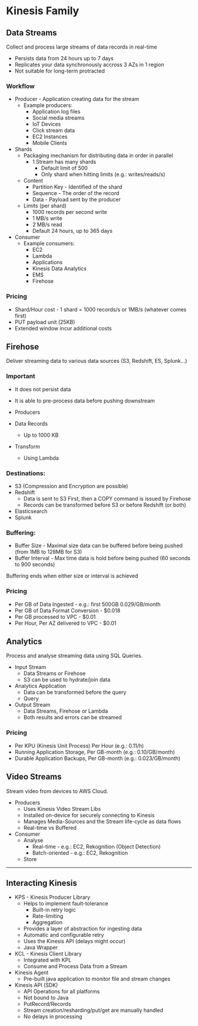 # Kinesis Family

## Data Streams

Collect and process large streams of data records in real-time

* Persists data from 24 hours up to 7 days
* Replicates your data synchronously accross 3 AZs in 1 region
* Not suitable for long-term protracted

### Workflow

* Producer - Application creating data for the stream
  * Example producers:
    * Application log files
    * Social media streams
    * IoT Devices
    * Click stream data
    * EC2 Instances
    * Mobile Clients
* Shards
  * Packaging mechanism for distributing data in order in parallel
    * 1 Stream has many shards
      * Default limit of 500
      * Only shard when hitting limits (e.g.: writes/reads/s)
  * Content
    * Partition Key - Identified of the shard
    * Sequence - The order of the record
    * Data - Payload sent by the producer
  * Limits (per shard)
    * 1000 records per second write
    * 1 MB/s write
    * 2 MB/s read
    * Default 24 hours, up to 365 days
* Consumer
  * Example consumers:
    * EC2
    * Lambda
    * Applications
    * Kinesis Data Analytics
    * EMS
    * Firehose

### Pricing

* Shard/Hour cost - 1 shard = 1000 records/s or 1MB/s (whatever comes first)
* PUT payload unit (25KB)
* Extended window incur additional costs

## Firehose

Deliver streaming data to various data sources (S3, Redshift, ES, Splunk...)

### Important
* It does not persist data
* It is able to pre-process data before pushing downstream

* Producers
* Data Records
  * Up to 1000 KB
* Transform
  * Using Lambda

### Destinations:
* S3 (Compression and Encryption are possible)
* Redshift
  * Data is sent to S3 First, then a COPY command is issued by Firehose
  * Records can be transformed before S3 or before Redshift (or both)
* Elasticsearch
* Splunk

### Buffering:

* Buffer Size - Maximal size data can be buffered before being pushed (from 1MB to 128MB for S3)
* Buffer Interval - Max time data is hold before being pushed (60 seconds to 900 seconds)

Buffering ends when either size or interval is achieved

### Pricing

* Per GB of Data Ingested -  e.g.: first 500GB 0.029/GB/month
* Per GB of Data Format Conversion - $0.018
* Per GB processed to VPC - $0.01
* Per Hour, Per AZ delivered to VPC - $0.01

## Analytics

Process and analyse streaming data using SQL Queries.

* Input Stream
  * Data Streams or Firehose
  * S3 can be used to hydrate/join data
* Analytics Application
  * Data can be transformed before the query
  * Query
* Output Stream
  * Data Streams, Firehose or Lambda
  * Both results and errors can be streamed

### Pricing

* Per KPU (Kinesis Unit Process) Per Hour (e.g.: 0.11/h)
* Running Application Storage, Per GB-month (e.g.: 0.10/GB/month)
* Durable Application Backups, Per GB-month (e.g.: 0.023/GB/month)

## Video Streams

Stream video from devices to AWS Cloud.

* Producers
  * Uses Kinesis Video Stream Libs
  * Installed on-device for securely connecting to Kinesis
  * Manages Media-Sources and the Stream life-cycle as data flows
  * Real-time vs Buffered
* Consumer
  * Analyse
    * Real-time - e.g.: EC2, Rekognition (Object Detection)
    * Batch-oriented - e.g.: EC2, Rekognition
  * Store

---------------

## Interacting Kinesis

* KPS - Kinesis Producer Library
  * Helps to implement fault-tolerance
    * Built-in retry logic
    * Rate-limiting
    * Aggregation
  * Provides a layer of abstraction for ingesting data
  * Automatic and configurable retry
  * Uses the Kinesis API (delays might occur)
  * Java Wrapper
* KCL - Kinesis Client Library
  * Integrated with KPL
  * Consume and Process Data from a Stream
* Kinesis Agent
  * Pre-built java application to monitor file and stream changes
* Kinesis API (SDK)
  * API Operations for all platforms
  * Not bound to Java
  * PutRecord/Records
  * Stream creation/resharding/put/get are manually handled
  * No delays in processing

